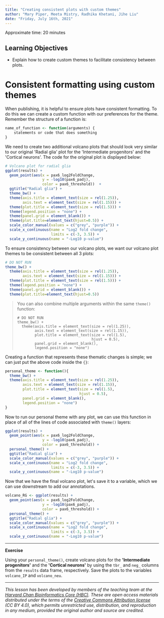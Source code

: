 ```yaml
---
title: "Creating consistent plots with custom themes"
author: "Mary Piper, Meeta Mistry, Radhika Khetani, Jihe Liu"
date: "Friday, July 16th, 2021"
---
```


Approximate time: 20 minutes

## Learning Objectives 

* Explain how to create custom themes to facilitate consistency between plots.

# Consistent formatting using custom themes

When publishing, it is helpful to ensure plots have consistent formatting. To do this we can create a custom function with our preferences for the theme. Remember the structure of a function is:

```r
name_of_function <- function(arguments) {
    statements or code that does something
}
```

We need to create two additional volcano plots that should look very similar to our original 'Radial glia' plot for the 'Intermediate progenitors' and the 'Cortical neurons'. The code for the original plot is displayed below:

```r
# Volcano plot for radial glia
ggplot(results) +
  geom_point(aes(x = pax6_log2FoldChange, 
                 y = -log10(pax6_padj), 
                 color = pax6_threshold))  +
  ggtitle("Radial glia") +
  theme_bw() +
  theme(axis.title = element_text(size = rel(1.25)),
        axis.text = element_text(size = rel(1.15))) +
  theme(plot.title = element_text(size = rel(1.5))) +
  theme(legend.position = "none") +
  theme(panel.grid = element_blank()) +
  theme(plot.title=element_text(hjust=0.5)) +
  scale_color_manual(values = c("grey", "purple")) +
  scale_x_continuous(name = "Log2 fold change", 
                     limits = c(-3, 3.5)) +
  scale_y_continuous(name = "-Log10 p-value")
```

To ensure consistency between our volcano plots, we want our volcano plot themes to be consistent between all 3 plots:

```r
# DO NOT RUN
theme_bw() +
  theme(axis.title = element_text(size = rel(1.25)),
        axis.text = element_text(size = rel(1.15))) +
  theme(plot.title = element_text(size = rel(1.5))) +
  theme(legend.position = "none") +
  theme(panel.grid = element_blank()) +
  theme(plot.title=element_text(hjust=0.5))
```

> You can also combine multiple arguments within the same `theme()` function:
>
> ```
> # DO NOT RUN
> theme_bw() +
>   theme(axis.title = element_text(size = rel(1.25)),
>         axis.text = element_text(size = rel(1.15)),
>         plot.title = element_text(size = rel(1.5),
>                                   hjust = 0.5),
>         panel.grid = element_blank(),
>         legend.position = "none")
> ```

Creating a function that represents these thematic changes is simple; we can just put the above code inside the `{}`:

```r
personal_theme <- function(){ 
  theme_bw() +
  theme(axis.title = element_text(size = rel(1.25)),
        axis.text = element_text(size = rel(1.15)),
        plot.title = element_text(size = rel(1.5),
                                  hjust = 0.5),
        panel.grid = element_blank(),
        legend.position = "none")
}
```

Now to run our personal theme with any plot, we can use this function in place of all of the lines of code associated with `theme()` layers:

```r
ggplot(results) +
  geom_point(aes(x = pax6_log2FoldChange, 
                 y = -log10(pax6_padj), 
                 color = pax6_threshold)) +
  personal_theme() +
  ggtitle("Radial glia") +
  scale_color_manual(values = c("grey", "purple")) +
  scale_x_continuous(name = "Log2 fold change", 
                     limits = c(-3, 3.5)) +
  scale_y_continuous(name = "-Log10 p-value")
```

Now that we have the final volcano plot, let's save it to a variable, which we can use downstream to add our annotations.

```r
volcano_RG <- ggplot(results) +
  geom_point(aes(x = pax6_log2FoldChange, 
                 y = -log10(pax6_padj), 
                 color = pax6_threshold)) +
  personal_theme() +
  ggtitle("Radial glia") +
  scale_color_manual(values = c("grey", "purple")) +
  scale_x_continuous(name = "Log2 fold change", 
                     limits = c(-3, 3.5)) +
  scale_y_continuous(name = "-Log10 p-value")
```

***

**Exercise**

Using your `personal_theme()`, create volcano plots for the **'Intermediate progenitors'** and the **'Cortical neurons'** by using the `tbr_` and `neg_` columns from the `results` data frame, respectively. Save the plots to the variables `volcano_IP` and `volcano_neu`.

---
*This lesson has been developed by members of the teaching team at the [Harvard Chan Bioinformatics Core (HBC)](http://bioinformatics.sph.harvard.edu/). These are open access materials distributed under the terms of the [Creative Commons Attribution license](https://creativecommons.org/licenses/by/4.0/) (CC BY 4.0), which permits unrestricted use, distribution, and reproduction in any medium, provided the original author and source are credited.*
